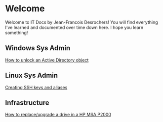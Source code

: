 # Welcome

Welcome to IT Docs by Jean-Francois Desrochers! You will find everything I've learned and documented over time down here. I hope you learn something!

## Windows Sys Admin

[How to unlock an Active Directory object](/windows-sys-admin/unlock-ad-object.md)

## Linux Sys Admin

[Creating SSH keys and aliases](/linux-sys-admin/creating-ssh-keys.md)

## Infrastructure

[How to replace/upgrade a drive in a HP MSA P2000](/infrastructure/replace-hdd-p2000.md)